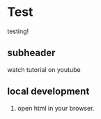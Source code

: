 # Test

testing!

## subheader

watch tutorial on youtube

## local development

1. open html in your browser.